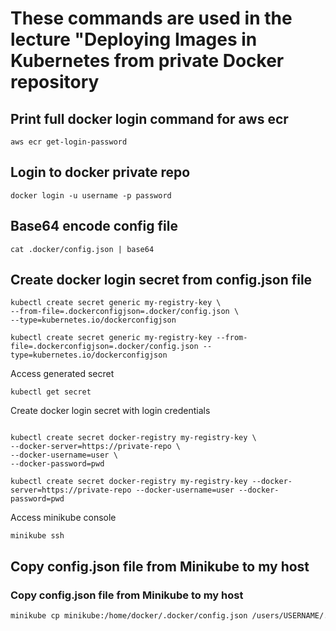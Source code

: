 # These commands are used in the lecture "Deploying Images in Kubernetes from private Docker repository

## **Print full docker login command for aws ecr**
```
aws ecr get-login-password
```

## Login to docker private repo
```
docker login -u username -p password
```

## Base64 encode config file
```
cat .docker/config.json | base64
```

## Create docker login secret from config.json file
```
kubectl create secret generic my-registry-key \
--from-file=.dockerconfigjson=.docker/config.json \
--type=kubernetes.io/dockerconfigjson
```

```
kubectl create secret generic my-registry-key --from-file=.dockerconfigjson=.docker/config.json --type=kubernetes.io/dockerconfigjson
```

Access generated secret
```
kubectl get secret
```

Create docker login secret with login credentials
```

kubectl create secret docker-registry my-registry-key \
--docker-server=https://private-repo \
--docker-username=user \
--docker-password=pwd
```

```
kubectl create secret docker-registry my-registry-key --docker-server=https://private-repo --docker-username=user --docker-password=pwd
```

Access minikube console
```
minikube ssh
```

## Copy config.json file from Minikube to my host


### **Copy config.json file from Minikube to my host**

```bash
minikube cp minikube:/home/docker/.docker/config.json /users/USERNAME/.docker/config.json
```
